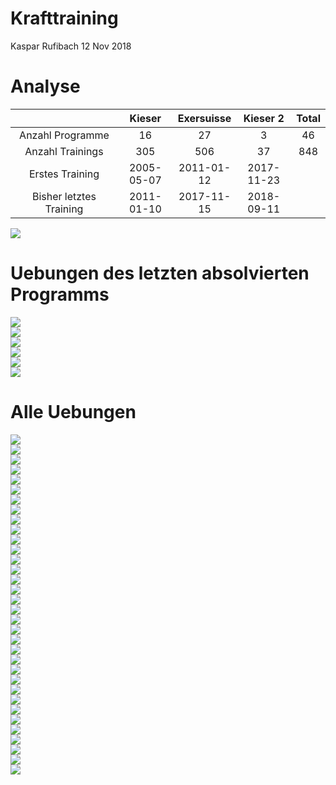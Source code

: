 Krafttraining
================
Kaspar Rufibach
12 Nov 2018

Analyse
=======

<table>
<colgroup>
<col width="36%" />
<col width="18%" />
<col width="18%" />
<col width="18%" />
<col width="9%" />
</colgroup>
<thead>
<tr class="header">
<th align="center"> </th>
<th align="center">Kieser</th>
<th align="center">Exersuisse</th>
<th align="center">Kieser 2</th>
<th align="center">Total</th>
</tr>
</thead>
<tbody>
<tr class="odd">
<td align="center">Anzahl Programme</td>
<td align="center">16</td>
<td align="center">27</td>
<td align="center">3</td>
<td align="center">46</td>
</tr>
<tr class="even">
<td align="center">Anzahl Trainings</td>
<td align="center">305</td>
<td align="center">506</td>
<td align="center">37</td>
<td align="center">848</td>
</tr>
<tr class="odd">
<td align="center">Erstes Training</td>
<td align="center">2005-05-07</td>
<td align="center">2011-01-12</td>
<td align="center">2017-11-23</td>
<td align="center"></td>
</tr>
<tr class="even">
<td align="center">Bisher letztes Training</td>
<td align="center">2011-01-10</td>
<td align="center">2017-11-15</td>
<td align="center">2018-09-11</td>
<td align="center"></td>
</tr>
</tbody>
</table>

<img src="2_krafttraining_files/figure-markdown_github/unnamed-chunk-2-1.png" style="display: block; margin: auto;" />

Uebungen des letzten absolvierten Programms
===========================================

<img src="2_krafttraining_files/figure-markdown_github/unnamed-chunk-3-1.png" style="display: block; margin: auto;" /><img src="2_krafttraining_files/figure-markdown_github/unnamed-chunk-3-2.png" style="display: block; margin: auto;" /><img src="2_krafttraining_files/figure-markdown_github/unnamed-chunk-3-3.png" style="display: block; margin: auto;" /><img src="2_krafttraining_files/figure-markdown_github/unnamed-chunk-3-4.png" style="display: block; margin: auto;" /><img src="2_krafttraining_files/figure-markdown_github/unnamed-chunk-3-5.png" style="display: block; margin: auto;" /><img src="2_krafttraining_files/figure-markdown_github/unnamed-chunk-3-6.png" style="display: block; margin: auto;" />

Alle Uebungen
=============

<img src="2_krafttraining_files/figure-markdown_github/unnamed-chunk-4-1.png" style="display: block; margin: auto;" /><img src="2_krafttraining_files/figure-markdown_github/unnamed-chunk-4-2.png" style="display: block; margin: auto;" /><img src="2_krafttraining_files/figure-markdown_github/unnamed-chunk-4-3.png" style="display: block; margin: auto;" /><img src="2_krafttraining_files/figure-markdown_github/unnamed-chunk-4-4.png" style="display: block; margin: auto;" /><img src="2_krafttraining_files/figure-markdown_github/unnamed-chunk-4-5.png" style="display: block; margin: auto;" /><img src="2_krafttraining_files/figure-markdown_github/unnamed-chunk-4-6.png" style="display: block; margin: auto;" /><img src="2_krafttraining_files/figure-markdown_github/unnamed-chunk-4-7.png" style="display: block; margin: auto;" /><img src="2_krafttraining_files/figure-markdown_github/unnamed-chunk-4-8.png" style="display: block; margin: auto;" /><img src="2_krafttraining_files/figure-markdown_github/unnamed-chunk-4-9.png" style="display: block; margin: auto;" /><img src="2_krafttraining_files/figure-markdown_github/unnamed-chunk-4-10.png" style="display: block; margin: auto;" /><img src="2_krafttraining_files/figure-markdown_github/unnamed-chunk-4-11.png" style="display: block; margin: auto;" /><img src="2_krafttraining_files/figure-markdown_github/unnamed-chunk-4-12.png" style="display: block; margin: auto;" /><img src="2_krafttraining_files/figure-markdown_github/unnamed-chunk-4-13.png" style="display: block; margin: auto;" /><img src="2_krafttraining_files/figure-markdown_github/unnamed-chunk-4-14.png" style="display: block; margin: auto;" /><img src="2_krafttraining_files/figure-markdown_github/unnamed-chunk-4-15.png" style="display: block; margin: auto;" /><img src="2_krafttraining_files/figure-markdown_github/unnamed-chunk-4-16.png" style="display: block; margin: auto;" /><img src="2_krafttraining_files/figure-markdown_github/unnamed-chunk-4-17.png" style="display: block; margin: auto;" /><img src="2_krafttraining_files/figure-markdown_github/unnamed-chunk-4-18.png" style="display: block; margin: auto;" /><img src="2_krafttraining_files/figure-markdown_github/unnamed-chunk-4-19.png" style="display: block; margin: auto;" /><img src="2_krafttraining_files/figure-markdown_github/unnamed-chunk-4-20.png" style="display: block; margin: auto;" /><img src="2_krafttraining_files/figure-markdown_github/unnamed-chunk-4-21.png" style="display: block; margin: auto;" /><img src="2_krafttraining_files/figure-markdown_github/unnamed-chunk-4-22.png" style="display: block; margin: auto;" /><img src="2_krafttraining_files/figure-markdown_github/unnamed-chunk-4-23.png" style="display: block; margin: auto;" /><img src="2_krafttraining_files/figure-markdown_github/unnamed-chunk-4-24.png" style="display: block; margin: auto;" /><img src="2_krafttraining_files/figure-markdown_github/unnamed-chunk-4-25.png" style="display: block; margin: auto;" /><img src="2_krafttraining_files/figure-markdown_github/unnamed-chunk-4-26.png" style="display: block; margin: auto;" /><img src="2_krafttraining_files/figure-markdown_github/unnamed-chunk-4-27.png" style="display: block; margin: auto;" /><img src="2_krafttraining_files/figure-markdown_github/unnamed-chunk-4-28.png" style="display: block; margin: auto;" /><img src="2_krafttraining_files/figure-markdown_github/unnamed-chunk-4-29.png" style="display: block; margin: auto;" /><img src="2_krafttraining_files/figure-markdown_github/unnamed-chunk-4-30.png" style="display: block; margin: auto;" /><img src="2_krafttraining_files/figure-markdown_github/unnamed-chunk-4-31.png" style="display: block; margin: auto;" /><img src="2_krafttraining_files/figure-markdown_github/unnamed-chunk-4-32.png" style="display: block; margin: auto;" /><img src="2_krafttraining_files/figure-markdown_github/unnamed-chunk-4-33.png" style="display: block; margin: auto;" /><img src="2_krafttraining_files/figure-markdown_github/unnamed-chunk-4-34.png" style="display: block; margin: auto;" />
